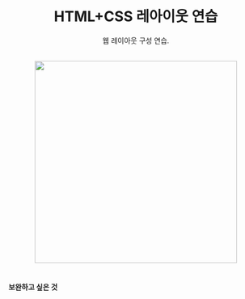 <h1 align="center">HTML+CSS 레아이웃 연습</h1>
<p align="center">웹 레이아웃 구성 연습.</p><br><div align="center"><img src="" height="400"></div>
<br>
<h4>보완하고 싶은 것</h4>
<ul>
  <div>
  </div>
</ul>

